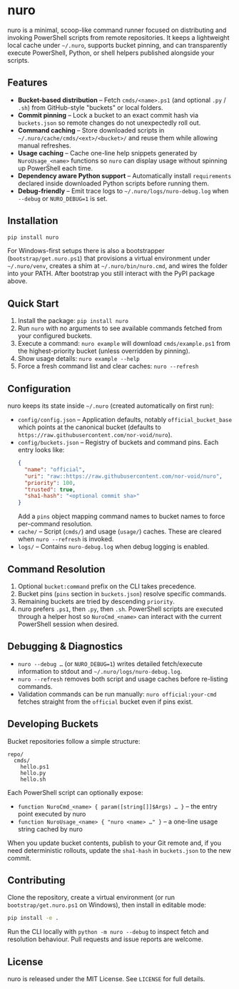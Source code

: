 # nuro

nuro is a minimal, scoop-like command runner focused on distributing and invoking PowerShell scripts from remote repositories. It keeps a lightweight local cache under `~/.nuro`, supports bucket pinning, and can transparently execute PowerShell, Python, or shell helpers published alongside your scripts.

## Features
- **Bucket-based distribution** – Fetch `cmds/<name>.ps1` (and optional `.py` / `.sh`) from GitHub-style "buckets" or local folders.
- **Commit pinning** – Lock a bucket to an exact commit hash via `buckets.json` so remote changes do not unexpectedly roll out.
- **Command caching** – Store downloaded scripts in `~/.nuro/cache/cmds/<ext>/<bucket>/` and reuse them while allowing manual refreshes.
- **Usage caching** – Cache one-line help snippets generated by `NuroUsage_<name>` functions so `nuro` can display usage without spinning up PowerShell each time.
- **Dependency aware Python support** – Automatically install `requirements` declared inside downloaded Python scripts before running them.
- **Debug-friendly** – Emit trace logs to `~/.nuro/logs/nuro-debug.log` when `--debug` or `NURO_DEBUG=1` is set.

## Installation
```bash
pip install nuro
```

For Windows-first setups there is also a bootstrapper (`bootstrap/get.nuro.ps1`) that provisions a virtual environment under `~/.nuro/venv`, creates a shim at `~/.nuro/bin/nuro.cmd`, and wires the folder into your PATH. After bootstrap you still interact with the PyPI package above.

## Quick Start
1. Install the package: `pip install nuro`
2. Run `nuro` with no arguments to see available commands fetched from your configured buckets.
3. Execute a command: `nuro example` will download `cmds/example.ps1` from the highest-priority bucket (unless overridden by pinning).
4. Show usage details: `nuro example --help`
5. Force a fresh command list and clear caches: `nuro --refresh`

## Configuration
nuro keeps its state inside `~/.nuro` (created automatically on first run):
- `config/config.json` – Application defaults, notably `official_bucket_base` which points at the canonical bucket (defaults to `https://raw.githubusercontent.com/nor-void/nuro`).
- `config/buckets.json` – Registry of buckets and command pins. Each entry looks like:
  ```json
  {
    "name": "official",
    "uri": "raw::https://raw.githubusercontent.com/nor-void/nuro",
    "priority": 100,
    "trusted": true,
    "sha1-hash": "<optional commit sha>"
  }
  ```
  Add a `pins` object mapping command names to bucket names to force per-command resolution.
- `cache/` – Script (`cmds/`) and usage (`usage/`) caches. These are cleared when `nuro --refresh` is invoked.
- `logs/` – Contains `nuro-debug.log` when debug logging is enabled.

## Command Resolution
1. Optional `bucket:command` prefix on the CLI takes precedence.
2. Bucket pins (`pins` section in `buckets.json`) resolve specific commands.
3. Remaining buckets are tried by descending `priority`.
4. nuro prefers `.ps1`, then `.py`, then `.sh`. PowerShell scripts are executed through a helper host so `NuroCmd_<name>` can interact with the current PowerShell session when desired.

## Debugging & Diagnostics
- `nuro --debug …` (or `NURO_DEBUG=1`) writes detailed fetch/execute information to stdout and `~/.nuro/logs/nuro-debug.log`.
- `nuro --refresh` removes both script and usage caches before re-listing commands.
- Validation commands can be run manually: `nuro official:your-cmd` fetches straight from the `official` bucket even if pins exist.

## Developing Buckets
Bucket repositories follow a simple structure:
```
repo/
  cmds/
    hello.ps1
    hello.py
    hello.sh
```
Each PowerShell script can optionally expose:
- `function NuroCmd_<name> { param([string[]]$Args) … }` – the entry point executed by nuro
- `function NuroUsage_<name> { "nuro <name> …" }` – a one-line usage string cached by nuro

When you update bucket contents, publish to your Git remote and, if you need deterministic rollouts, update the `sha1-hash` in `buckets.json` to the new commit.

## Contributing
Clone the repository, create a virtual environment (or run `bootstrap/get.nuro.ps1` on Windows), then install in editable mode:
```bash
pip install -e .
```
Run the CLI locally with `python -m nuro --debug` to inspect fetch and resolution behaviour. Pull requests and issue reports are welcome.

## License
nuro is released under the MIT License. See `LICENSE` for full details.
